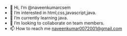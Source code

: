 - 👋 Hi, I’m @naveenkumarcsem
- 👀 I’m interested in html,css,javascript,java.
- 🌱 I’m currently learning java.
- 💞️ I’m looking to collaborate on team members.
- 📫 How to reach me naveenkumar0072001@gmail.com

<!---
naveenkumarcsem/naveenkumarcsem is a ✨ special ✨ repository because its `README.md` (this file) appears on your GitHub profile.
You can click the Preview link to take a look at your changes.
--->
